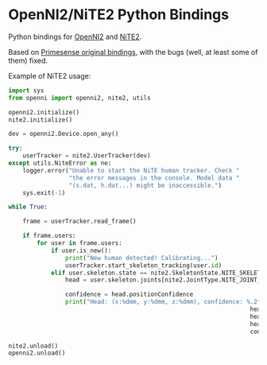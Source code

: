 OpenNI2/NiTE2 Python Bindings
=============================

Python bindings for [OpenNI2](https://github.com/OpenNI/OpenNI2) and
[NiTE2](http://openni.ru/files/nite/).

Based on [Primesense original
bindings](https://pypi.python.org/pypi/primesense/2.2.0.30-5), with the bugs
(well, at least some of them) fixed.

Example of NiTE2 usage:

```python
import sys
from openni import openni2, nite2, utils

openni2.initialize()
nite2.initialize()

dev = openni2.Device.open_any()

try:
    userTracker = nite2.UserTracker(dev)
except utils.NiteError as ne:
    logger.error("Unable to start the NiTE human tracker. Check "
                 "the error messages in the console. Model data "
                 "(s.dat, h.dat...) might be inaccessible.")
    sys.exit(-1)

while True:

    frame = userTracker.read_frame()

    if frame.users:
        for user in frame.users:
            if user.is_new():
                print("New human detected! Calibrating...")
                userTracker.start_skeleton_tracking(user.id)
            elif user.skeleton.state == nite2.SkeletonState.NITE_SKELETON_TRACKED:
                head = user.skeleton.joints[nite2.JointType.NITE_JOINT_HEAD]

                confidence = head.positionConfidence
                print("Head: (x:%dmm, y:%dmm, z:%dmm), confidence: %.2f" % (
                                                                    head.position.x,
                                                                    head.position.y,
                                                                    head.position.z,
                                                                    confidence))

nite2.unload()
openni2.unload()
```
